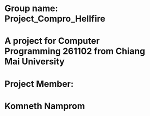 # Group name: Project_Compro_Hellfire
 
# A project for Computer Programming 261102 from Chiang Mai University 
# Project Member:
# Komneth Namprom
